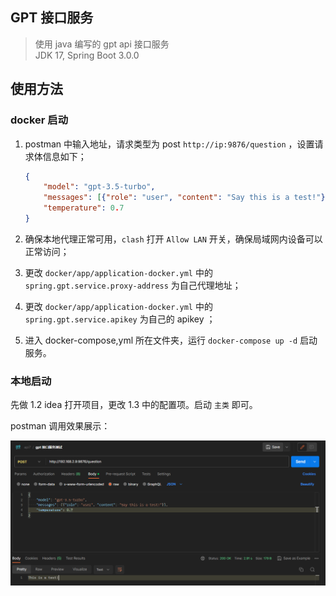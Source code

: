 ## GPT 接口服务

> 使用 java 编写的 gpt api 接口服务 
> <br>
> JDK 17, Spring Boot 3.0.0

## 使用方法

### docker 启动

1. postman 中输入地址，请求类型为 post `http://ip:9876/question` ，设置请求体信息如下；

   ```json
   {
       "model": "gpt-3.5-turbo",
       "messages": [{"role": "user", "content": "Say this is a test!"}],
       "temperature": 0.7
   }
   ```

2. 确保本地代理正常可用，`clash` 打开 `Allow LAN` 开关，确保局域网内设备可以正常访问；

3. 更改 `docker/app/application-docker.yml` 中的 `spring.gpt.service.proxy-address` 为自己代理地址；

4. 更改 `docker/app/application-docker.yml` 中的 `spring.gpt.service.apikey` 为自己的 apikey ；

5. 进入 docker-compose,yml 所在文件夹，运行 `docker-compose up -d` 启动服务。

### 本地启动

先做 1.2 idea 打开项目，更改 1.3 中的配置项。启动 `主类` 即可。



postman 调用效果展示：

<img src="./img/img.png">
